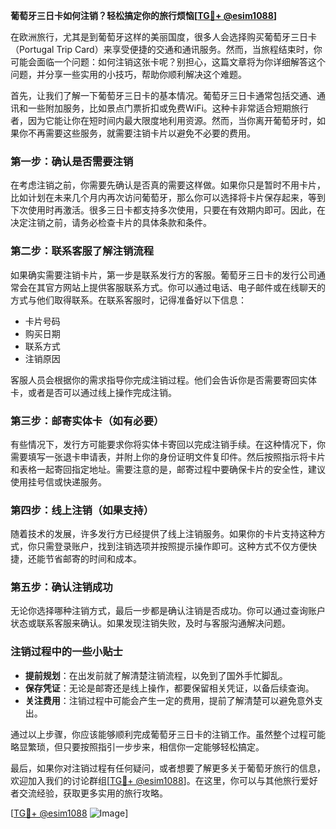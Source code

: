 **葡萄牙三日卡如何注销？轻松搞定你的旅行烦恼[[TG💪+ @esim1088](https://t.me/s/esim1088)]**

在欧洲旅行，尤其是到葡萄牙这样的美丽国度，很多人会选择购买葡萄牙三日卡（Portugal Trip Card）来享受便捷的交通和通讯服务。然而，当旅程结束时，你可能会面临一个问题：如何注销这张卡呢？别担心，这篇文章将为你详细解答这个问题，并分享一些实用的小技巧，帮助你顺利解决这个难题。

首先，让我们了解一下葡萄牙三日卡的基本情况。葡萄牙三日卡通常包括交通、通讯和一些附加服务，比如景点门票折扣或免费WiFi。这种卡非常适合短期旅行者，因为它能让你在短时间内最大限度地利用资源。然而，当你离开葡萄牙时，如果你不再需要这些服务，就需要注销卡片以避免不必要的费用。

### **第一步：确认是否需要注销**

在考虑注销之前，你需要先确认是否真的需要这样做。如果你只是暂时不用卡片，比如计划在未来几个月内再次访问葡萄牙，那么你可以选择将卡片保存起来，等到下次使用时再激活。很多三日卡都支持多次使用，只要在有效期内即可。因此，在决定注销之前，请务必检查卡片的具体条款和条件。

### **第二步：联系客服了解注销流程**

如果确实需要注销卡片，第一步是联系发行方的客服。葡萄牙三日卡的发行公司通常会在其官方网站上提供客服联系方式。你可以通过电话、电子邮件或在线聊天的方式与他们取得联系。在联系客服时，记得准备好以下信息：

- 卡片号码
- 购买日期
- 联系方式
- 注销原因

客服人员会根据你的需求指导你完成注销过程。他们会告诉你是否需要寄回实体卡，或者是否可以通过线上操作完成注销。

### **第三步：邮寄实体卡（如有必要）**

有些情况下，发行方可能要求你将实体卡寄回以完成注销手续。在这种情况下，你需要填写一张退卡申请表，并附上你的身份证明文件复印件。然后按照指示将卡片和表格一起寄回指定地址。需要注意的是，邮寄过程中要确保卡片的安全性，建议使用挂号信或快递服务。

### **第四步：线上注销（如果支持）**

随着技术的发展，许多发行方已经提供了线上注销服务。如果你的卡片支持这种方式，你只需登录账户，找到注销选项并按照提示操作即可。这种方式不仅方便快捷，还能节省邮寄的时间和成本。

### **第五步：确认注销成功**

无论你选择哪种注销方式，最后一步都是确认注销是否成功。你可以通过查询账户状态或联系客服来确认。如果发现注销失败，及时与客服沟通解决问题。

### **注销过程中的一些小贴士**

- **提前规划**：在出发前就了解清楚注销流程，以免到了国外手忙脚乱。
- **保存凭证**：无论是邮寄还是线上操作，都要保留相关凭证，以备后续查询。
- **关注费用**：注销过程中可能会产生一定的费用，提前了解清楚可以避免意外支出。

通过以上步骤，你应该能够顺利完成葡萄牙三日卡的注销工作。虽然整个过程可能略显繁琐，但只要按照指引一步步来，相信你一定能够轻松搞定。

最后，如果你对注销过程有任何疑问，或者想要了解更多关于葡萄牙旅行的信息，欢迎加入我们的讨论群组[[TG💪+ @esim1088](https://t.me/s/esim1088)]。在这里，你可以与其他旅行爱好者交流经验，获取更多实用的旅行攻略。

[[TG💪+ @esim1088](https://t.me/s/esim1088) ![Image](https://i.postimg.cc/4NQfJmqS/Snipaste-2025-05-13-00-14-12.png)]